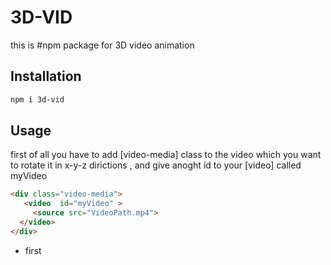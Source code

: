 # 3D-VID
this is #npm package for 3D video animation 

## Installation

```bash
npm i 3d-vid
```

## Usage
first of all you have to add [video-media] class to the video which you want to rotate it in x-y-z dirictions , and give anoght id to your [video] called myVideo 
```html
<div class="video-media">
   <video  id="myVideo" >
     <source src="VideoPath.mp4">
  </video>
</div>
```
<ul>
   <li>first</li>
   </ul>
